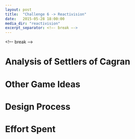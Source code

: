 ```yaml
---
layout: post
title:  "Challenge 6 -> Reactivision"
date:   2015-05-28 18:00:00
media_dir: "reactivision"
excerpt_separator: <!–- break –->
---
```


<!–- break –->

<!--

TODO:

* card-sorting pics
* scans of sketch-book


META:

using pictures: <img src="{{site.media_url}}/{{page.media_dir}}/someimg.jpg"></img>

-->

# Analysis of Settlers of Cagran

<!--

Suggestions for Improvement

link to code (TODO: expand readme.md there)



-->


# Other Game Ideas

# Design Process

<!--

* 3 design sessions

what went wrong:

* realized far too late that a paper prototype would have sufficed
* revisited assignment text too late (worked from memory of what had been told during the last lecture)
    * this caused a delay in coding -> we didn't manage to finish before the lecture

-->

# Effort Spent

<!--

Approximate total per person:

* 18h over 3 design sessions
* 15h coding
* 4h documenting

-->

